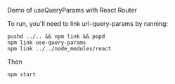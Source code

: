 Demo of useQueryParams with React Router

To run, you'll need to link url-query-params by running:

```
pushd ../.. && npm link && popd
npm link use-query-params
npm link ../../node_modules/react
```

Then

```
npm start
```

